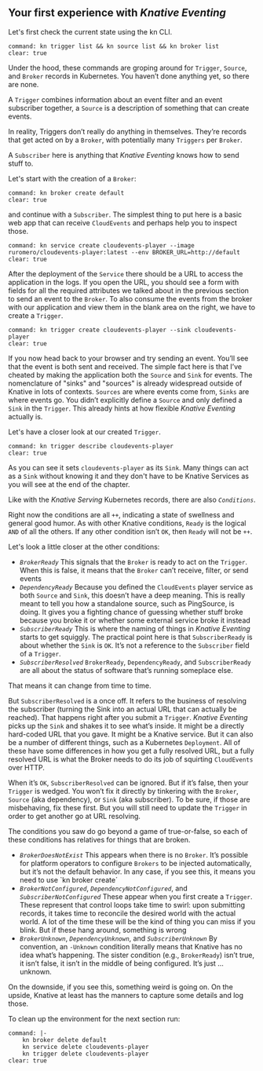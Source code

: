 ## Your first experience with *Knative Eventing*

Let's first check the current state using the kn CLI.

```terminal:execute
command: kn trigger list && kn source list && kn broker list
clear: true
```

Under the hood, these commands are groping around for `Trigger`, `Source`, and `Broker` records in Kubernetes. You haven’t done anything yet, so there are none.

A `Trigger` combines information about an event filter and an event subscriber together, a `Source` is a description of something that can create events.

In reality, Triggers don’t really do anything in themselves. They’re records that get acted on by a `Broker`, with potentially many `Triggers` per `Broker`.

A `Subscriber` here is anything that *Knative Eventing* knows how to send stuff to.

Let's start with the creation of a `Broker`:

```terminal:execute
command: kn broker create default
clear: true
```

and continue with a `Subscriber`. The simplest thing to put here is a basic web app that can receive `CloudEvents` and perhaps help you to inspect those.

```terminal:execute
command: kn service create cloudevents-player --image ruromero/cloudevents-player:latest --env BROKER_URL=http://default
clear: true
```

After the deployment of the `Service` there should be a URL to access the application in the logs. If you open the URL, you should see a form with fields for all the required attributes we talked about in the previous section to send an event to the `Broker`.
To also consume the events from the broker with our application and view them in the blank area on the right, we have to create a `Trigger`.

```terminal:execute
command: kn trigger create cloudevents-player --sink cloudevents-player
clear: true
```

If you now head back to your browser and try sending an event. You’ll see that the event is both sent and received.
The simple fact here is that I’ve cheated by making the application both the `Source` and `Sink` for events.
The nomenclature of "sinks" and "sources" is already widespread outside of Knative in lots of contexts. `Sources` are where events come from, `Sinks` are where events go.
You didn’t explicitly define a `Source` and only defined a `Sink` in the `Trigger`. This already hints at how flexible *Knative Eventing* actually is.

Let's have a closer look at our created `Trigger`.

```terminal:execute
command: kn trigger describe cloudevents-player
clear: true
```

As you can see it sets `cloudevents-player` as its `Sink`. Many things can act as a `Sink` without knowing it and they don't have to be Knative Services as you will see at the end of the chapter.

Like with the *Knative Serving* Kubernetes records, there are also *`Conditions`*.

Right now the conditions are all `++`, indicating a state of swellness and general good humor. As with other Knative conditions, `Ready` is the logical `AND` of all the others. If any other condition isn’t `OK`, then `Ready` will not be `++`.

Let's look a little closer at the other conditions:

- *`BrokerReady`* This signals that the `Broker` is ready to act on the `Trigger`. When this is false, it means that the `Broker` can’t receive, filter, or send events
- *`DependencyReady`* Because you defined the `CloudEvents` player service as both `Source` and `Sink`, this doesn’t have a deep meaning. This is really meant to tell you how a standalone source, such as PingSource, is doing. It gives you a fighting chance of guessing whether stuff broke because you broke it or whether some external service broke it instead
- *`SubscriberReady`* This is where the naming of things in *Knative Eventing* starts to get squiggly. The practical point here is that `SubscriberReady` is about whether the `Sink` is `OK`. It’s not a reference to the `Subscriber` field of a `Trigger`.
- *`SubscriberResolved`* `BrokerReady`, `DependencyReady`, and `SubscriberReady` are all about the status of software that’s running someplace else. 

That means it can change from time to time.

But `SubscriberResolved` is a once off. It refers to the business of resolving the subscriber (turning the Sink into an actual URL that can actually be reached). That happens right after you submit a `Trigger`. *Knative Eventing* picks up the `Sink` and shakes it to see what’s inside. It might be a directly hard-coded URL that you gave. It might be a Knative service. But it can also be a number of different things, such as a Kubernetes `Deployment`. All of these have some differences in how you get a fully resolved URL, but a fully resolved URL is what the Broker needs to do its job of squirting `CloudEvents` over HTTP.

When it’s `OK`, `SubscriberResolved` can be ignored. But if it’s false, then your `Trigger` is wedged. You won’t fix it directly by tinkering with the `Broker`, `Source` (aka dependency), or `Sink` (aka subscriber). To be sure, if those are misbehaving, fix these first. But you will still need to update the `Trigger` in order to get another go at URL resolving.

The conditions you saw do go beyond a game of true-or-false, so each of these conditions has relatives for things that are broken.

- *`BrokerDoesNotExist`* This appears when there is no `Broker`. It’s possible for platform operators to configure `Brokers` to be injected automatically, but it’s not the default behavior. In any case, if you see this, it means you need to use `kn broker create´
- *`BrokerNotConfigured`*, *`DependencyNotConfigured`*, and *`SubscriberNotConfigured`* These appear when you first create a `Trigger`. These represent that control loops take time to swirl: upon submitting records, it takes time to reconcile the desired world with the actual world. A lot of the time these will be the kind of thing you can miss if you blink. But if these hang around, something is wrong
- *`BrokerUnknown`*, *`DependencyUnknown`*, and *`SubscriberUnknown`* By convention, an `-Unknown` condition literally means that Knative has no idea what’s happening. The sister condition (e.g., `BrokerReady`) isn’t true, it isn’t false, it isn’t in the middle of being configured. It’s just ... unknown.

On the downside, if you see this, something weird is going on. On the upside, Knative at least has the manners to capture some details and log those.

To clean up the environment for the next section run:

```terminal:execute
command: |-
    kn broker delete default
    kn service delete cloudevents-player
    kn trigger delete cloudevents-player
clear: true
```
